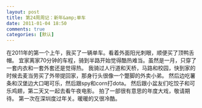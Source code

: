 ```yaml
---
layout: post
title: 第24周周记：新年&amp;单车
date: 2011-01-04 18:50
comments: true
categories: [默认]
---
```

在2011年的第一个上午，我买了一辆单车。看着外面阳光刺眼，顺便买了顶鸭舌帽。
宜家离家70分钟的车程，骑到半路开始觉得酷热难当。虽然是一月，只穿了一套内衣和一套外套还是觉得热。
我骑过人行道和天桥，马路和校园，快到家的时候去麦当劳买了外带提回家，那身行头很像一个蹩脚的外卖小弟。
然后边吃薯条和汉堡边大口喝可乐，然后跟spy和corn打dota。
然后跟小盆友们吃饺子和可乐鸡翅，第二天又一起去看午夜电影。
拍了一部很有意思的年度大戏，敬请期待。
第一次在深圳度过年关。暖暖的又很冷酷。
